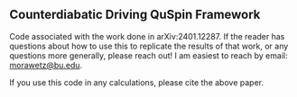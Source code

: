 ## Counterdiabatic Driving QuSpin Framework

Code associated with the work done in arXiv:2401.12287. If the reader has questions about how to use this to replicate the results of that work, or any questions more generally, please reach out! I am easiest to reach by email: morawetz@bu.edu.

If you use this code in any calculations, please cite the above paper.